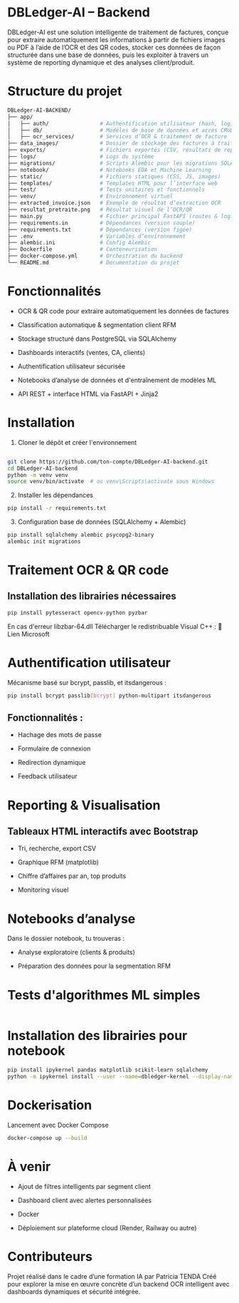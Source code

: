 # DBLedger-AI – Backend
DBLedger-AI est une solution intelligente de traitement de factures, conçue pour extraire automatiquement les informations à partir de fichiers images ou PDF à l’aide de l’OCR et des QR codes, stocker ces données de façon structurée dans une base de données, puis les exploiter à travers un système de reporting dynamique et des analyses client/produit.

# Structure du projet
```bash
DBLedger-AI-BACKEND/
├── app/
│   ├── auth/                # Authentification utilisateur (hash, login, sécurité)
│   ├── db/                  # Modèles de base de données et accès CRUD
│   ├── ocr_services/        # Services d’OCR & traitement de facture
├── data_images/             # Dossier de stockage des factures à traiter
├── exports/                 # Fichiers exportés (CSV, résultats de reporting)
├── logs/                    # Logs du système
├── migrations/              # Scripts Alembic pour les migrations SQLAlchemy
├── notebook/                # Notebooks EDA et Machine Learning
├── static/                  # Fichiers statiques (CSS, JS, images)
├── templates/               # Templates HTML pour l’interface web
├── test/                    # Tests unitaires et fonctionnels
├── venv/                    # Environnement virtuel
├── extracted_invoice.json   # Exemple de résultat d’extraction OCR
├── resultat_pretraite.png   # Résultat visuel de l’OCR/QR
├── main.py                  # Fichier principal FastAPI (routes & logique)
├── requirements.in          # Dépendances (version souple)
├── requirements.txt         # Dépendances (version figée)
├── .env                     # Variables d’environnement
├── alembic.ini              # Config Alembic
├── Dockerfile               # Conteneurisation
├── docker-compose.yml       # Orchestration du backend
└── README.md                # Documentation du projet

```
# Fonctionnalités
- OCR & QR code pour extraire automatiquement les données de factures

- Classification automatique & segmentation client RFM

- Stockage structuré dans PostgreSQL via SQLAlchemy

- Dashboards interactifs (ventes, CA, clients)

- Authentification utilisateur sécurisée

- Notebooks d’analyse de données et d'entraînement de modèles ML

- API REST + interface HTML via FastAPI + Jinja2

# Installation
1. Cloner le dépôt et créer l'environnement
```bash

git clone https://github.com/ton-compte/DBLedger-AI-backend.git
cd DBLedger-AI-backend
python -m venv venv
source venv/bin/activate  # ou venv\Scripts\activate sous Windows
```
2. Installer les dépendances

```bash
pip install -r requirements.txt
```
3. Configuration base de données (SQLAlchemy + Alembic)
```bash
pip install sqlalchemy alembic psycopg2-binary
alembic init migrations
```
# Traitement OCR & QR code
## Installation des librairies nécessaires
```bash
pip install pytesseract opencv-python pyzbar
```
En cas d'erreur libzbar-64.dll
Télécharger le redistribuable Visual C++ :
🔗 Lien Microsoft

# Authentification utilisateur
Mécanisme basé sur bcrypt, passlib, et itsdangerous :

```bash
pip install bcrypt passlib[bcrypt] python-multipart itsdangerous
```

## Fonctionnalités :

- Hachage des mots de passe

- Formulaire de connexion

- Redirection dynamique

- Feedback utilisateur

# Reporting & Visualisation
## Tableaux HTML interactifs avec Bootstrap

- Tri, recherche, export CSV

- Graphique RFM (matplotlib)

- Chiffre d’affaires par an, top produits

- Monitoring visuel

# Notebooks d’analyse
Dans le dossier notebook, tu trouveras :

- Analyse exploratoire (clients & produits)

- Préparation des données pour la segmentation RFM

# Tests d'algorithmes ML simples
```bash
```

# Installation des librairies pour notebook
```bash
pip install ipykernel pandas matplotlib scikit-learn sqlalchemy
python -m ipykernel install --user --name=dbledger-kernel --display-name "Python (DBLedger-AI)"
```
# Dockerisation 
Lancement avec Docker Compose
```bash
docker-compose up --build
```
# À venir

- Ajout de filtres intelligents par segment client

- Dashboard client avec alertes personnalisées

- Docker
  
- Déploiement sur plateforme cloud (Render, Railway ou autre)


# Contributeurs
Projet réalisé dans le cadre d’une formation IA par Patricia TENDA
Créé pour explorer la mise en œuvre concrète d’un backend OCR intelligent avec dashboards dynamiques et sécurité intégrée.
